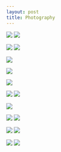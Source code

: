 ```yaml
---
layout: post
title: Photography
---
```


![](https://kyragunluk.github.io/images/flames.jpg)
![](https://kyragunluk.github.io/images/port2.png)


![](https://kyragunluk.github.io/images/port1.png)
![](https://kyragunluk.github.io/images/port3.png)








![](https://kyragunluk.github.io/images/print5.png)








![](https://kyragunluk.github.io/images/print3.png)








![](https://kyragunluk.github.io/images/print1.png)








![](https://kyragunluk.github.io/images/print8.png)
![](https://kyragunluk.github.io/images/print10.png)








![](https://kyragunluk.github.io/images/print18.png)








![](https://kyragunluk.github.io/images/port4.png)
![](https://kyragunluk.github.io/images/port7.png)









![](https://kyragunluk.github.io/images/port5.png)
![](https://kyragunluk.github.io/images/port8.png)








![](https://kyragunluk.github.io/images/port6.png)
![](https://kyragunluk.github.io/images/port9.png)
